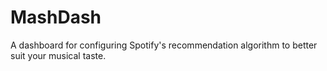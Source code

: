 # MashDash
A dashboard for configuring Spotify's recommendation algorithm to better suit your musical taste.

